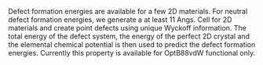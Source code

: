 Defect formation energies are available for a few 2D materials. For neutral defect formation energies, we generate a at least 11 Angs. Cell for 2D materials and create point defects using unique Wyckoff information. The total energy of the defect system, the energy of the perfect 2D crystal and the elemental chemical potential is then used to predict the defect formation energies. Currently this property is available for OptB88vdW functional only.

